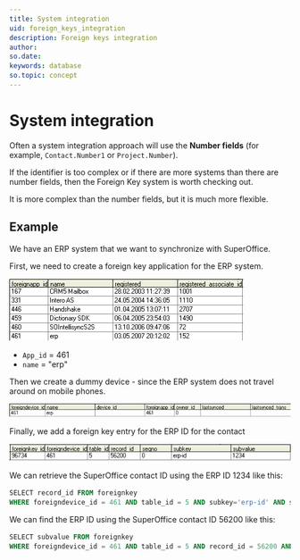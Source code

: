 ```yaml
---
title: System integration
uid: foreign_keys_integration
description: Foreign keys integration
author:
so.date:
keywords: database
so.topic: concept
---
```


# System integration

Often a system integration approach will use the **Number fields** (for example, `Contact.Number1` or `Project.Number`).

If the identifier is too complex or if there are more systems than there are number fields, then the Foreign Key system is worth checking out.

It is more complex than the number fields, but it is much more flexible.

## Example

We have an ERP system that we want to synchronize with SuperOffice.

First, we need to create a foreign key application for the ERP system.

![x][img2]

* `App_id` = 461
* `name` = "erp"

Then we create a dummy device - since the ERP system does not travel around on mobile phones.

![x][img3]

Finally, we add a foreign key entry for the ERP ID for the contact

![x][img4]

We can retrieve the SuperOffice contact ID using the ERP ID 1234 like this:

```SQL
SELECT record_id FROM foreignkey
WHERE foreigndevice_id = 461 AND table_id = 5 AND subkey='erp-id' AND subvalue='1234'
```

We can find the ERP ID using the SuperOffice contact ID 56200 like this:

```SQL
SELECT subvalue FROM foreignkey
WHERE foreigndevice_id = 461 AND table_id = 5 AND record_id = 56200 AND subkey = 'erp-id'
```

<!-- Referenced images -->
[img2]: media/fk-app.gif
[img3]: media/fk-device.gif
[img4]: media/fk-value.gif
